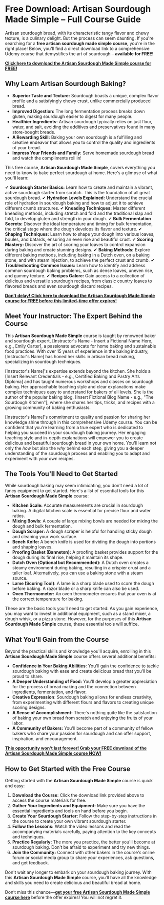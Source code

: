 # Free Download: Artisan Sourdough Made Simple – Full Course Guide

Artisan sourdough bread, with its characteristic tangy flavor and chewy texture, is a culinary delight. But the process can seem daunting. If you're searching for a **free artisan sourdough made simple course**, you're in the right place! Below, you'll find a direct download link to a comprehensive Udemy course that demystifies the art of sourdough – **available for FREE!**

[**Click here to download the Artisan Sourdough Made Simple course for FREE!**](https://udemywork.com/artisan-sourdough-made-simple)

## Why Learn Artisan Sourdough Baking?

*   **Superior Taste and Texture:** Sourdough boasts a unique, complex flavor profile and a satisfyingly chewy crust, unlike commercially produced bread.
*   **Improved Digestion:** The long fermentation process breaks down gluten, making sourdough easier to digest for many people.
*   **Healthier Ingredients:** Artisan sourdough typically relies on just flour, water, and salt, avoiding the additives and preservatives found in many store-bought breads.
*   **A Rewarding Skill:** Baking your own sourdough is a fulfilling and creative endeavor that allows you to control the quality and ingredients of your bread.
*   **Impress Your Friends and Family:** Serve homemade sourdough bread and watch the compliments roll in!

This free course, **Artisan Sourdough Made Simple**, covers everything you need to know to bake perfect sourdough at home. Here's a glimpse of what you'll learn:

✔ **Sourdough Starter Basics:** Learn how to create and maintain a vibrant, active sourdough starter from scratch. This is the foundation of all great sourdough bread.
✔ **Hydration Levels Explained:** Understand the crucial role of hydration in sourdough baking and how to adjust it to achieve different crumb structures.
✔ **Kneading Techniques:** Master different kneading methods, including stretch and fold and the traditional slap and fold, to develop gluten and strength in your dough.
✔ **Bulk Fermentation Secrets:** Discover the ideal temperature and timing for bulk fermentation, the critical stage where the dough develops its flavor and texture.
✔ **Shaping Techniques:** Learn how to shape your dough into various loaves, boules, and batards, ensuring an even rise and beautiful crust.
✔ **Scoring Mastery:** Discover the art of scoring your loaves to control expansion during baking and create stunning designs.
✔ **Baking Methods:** Explore different baking methods, including baking in a Dutch oven, on a baking stone, and with steam injection, to achieve the perfect crust and crumb.
✔ **Troubleshooting Common Issues:** Learn how to identify and address common sourdough baking problems, such as dense loaves, uneven rise, and gummy texture.
✔ **Recipes Galore:** Gain access to a collection of delicious and versatile sourdough recipes, from classic country loaves to flavored breads and even sourdough discard recipes.

[**Don't delay! Click here to download the Artisan Sourdough Made Simple course for FREE before this limited-time offer expires!**](https://udemywork.com/artisan-sourdough-made-simple)

## Meet Your Instructor: The Expert Behind the Course

This **Artisan Sourdough Made Simple** course is taught by renowned baker and sourdough expert, [Instructor's Name - Insert a Fictional Name Here, e.g., Emily Carter], a passionate advocate for home baking and sustainable food practices. With over 15 years of experience in the baking industry, [Instructor's Name] has honed her skills in artisan bread making, specializing in sourdough techniques.

[Instructor's Name]'s expertise extends beyond the kitchen. She holds a [Insert Relevant Credentials - e.g., Certified Baking and Pastry Arts Diploma] and has taught numerous workshops and classes on sourdough baking. Her approachable teaching style and clear explanations make complex techniques easy to understand for bakers of all levels. She is the author of the popular baking blog, [Insert Fictional Blog Name - e.g., "The Sourdough Kitchen"], where she shares her tips, tricks, and recipes with a growing community of baking enthusiasts.

[Instructor's Name]'s commitment to quality and passion for sharing her knowledge shine through in this comprehensive Udemy course. You can be confident that you're learning from a true expert who is dedicated to helping you succeed in your sourdough baking journey. Her engaging teaching style and in-depth explanations will empower you to create delicious and beautiful sourdough bread in your own home. You'll learn not only the *how* but also the *why* behind each step, giving you a deeper understanding of the sourdough process and enabling you to adapt and experiment with your own recipes.

## The Tools You'll Need to Get Started

While sourdough baking may seem intimidating, you don't need a lot of fancy equipment to get started. Here's a list of essential tools for this **Artisan Sourdough Made Simple** course:

*   **Kitchen Scale:** Accurate measurements are crucial in sourdough baking. A digital kitchen scale is essential for precise flour and water ratios.
*   **Mixing Bowls:** A couple of large mixing bowls are needed for mixing the dough and bulk fermentation.
*   **Dough Scraper:** A dough scraper is helpful for handling sticky dough and cleaning your work surface.
*   **Bench Knife:** A bench knife is used for dividing the dough into portions and shaping loaves.
*   **Proofing Basket (Banneton):** A proofing basket provides support for the dough during its final rise, helping it maintain its shape.
*   **Dutch Oven (Optional but Recommended):** A Dutch oven creates a steamy environment during baking, resulting in a crispier crust and a taller loaf. Alternatively, you can use a baking stone with a steam source.
*   **Lame (Scoring Tool):** A lame is a sharp blade used to score the dough before baking. A razor blade or a sharp knife can also be used.
*   **Oven Thermometer:** An oven thermometer ensures that your oven is at the correct temperature for baking.

These are the basic tools you'll need to get started. As you gain experience, you may want to invest in additional equipment, such as a stand mixer, a dough whisk, or a pizza stone. However, for the purposes of this **Artisan Sourdough Made Simple** course, these essential tools will suffice.

## What You'll Gain from the Course

Beyond the practical skills and knowledge you'll acquire, enrolling in this **Artisan Sourdough Made Simple** course offers several additional benefits:

*   **Confidence in Your Baking Abilities:** You'll gain the confidence to tackle sourdough baking with ease and create delicious bread that you'll be proud to share.
*   **A Deeper Understanding of Food:** You'll develop a greater appreciation for the process of bread making and the connection between ingredients, fermentation, and flavor.
*   **Creative Expression:** Sourdough baking allows for endless creativity, from experimenting with different flours and flavors to creating unique scoring designs.
*   **A Sense of Accomplishment:** There's nothing quite like the satisfaction of baking your own bread from scratch and enjoying the fruits of your labor.
*   **A Community of Bakers:** You'll become part of a community of fellow bakers who share your passion for sourdough and can offer support, inspiration, and encouragement.

[**This opportunity won't last forever! Grab your FREE download of the Artisan Sourdough Made Simple course NOW!**](https://udemywork.com/artisan-sourdough-made-simple)

## How to Get Started with the Free Course

Getting started with the **Artisan Sourdough Made Simple** course is quick and easy:

1.  **Download the Course:** Click the download link provided above to access the course materials for free.
2.  **Gather Your Ingredients and Equipment:** Make sure you have the essential ingredients and tools on hand before you begin.
3.  **Create Your Sourdough Starter:** Follow the step-by-step instructions in the course to create your own vibrant sourdough starter.
4.  **Follow the Lessons:** Watch the video lessons and read the accompanying materials carefully, paying attention to the key concepts and techniques.
5.  **Practice Regularly:** The more you practice, the better you'll become at sourdough baking. Don't be afraid to experiment and try new things.
6.  **Join the Community:** Connect with other bakers in the course's online forum or social media group to share your experiences, ask questions, and get feedback.

Don't wait any longer to embark on your sourdough baking journey. With this **Artisan Sourdough Made Simple** course, you'll have all the knowledge and skills you need to create delicious and beautiful bread at home.

Don’t miss this chance—**[get your free Artisan Sourdough Made Simple course here](https://udemywork.com/artisan-sourdough-made-simple)** before the offer expires! You will not regret it.
